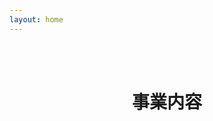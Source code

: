 ```yaml
---
layout: home
---
```

<script setup>
import { ref } from 'vue'
import data from './service/index'
const serviceData = ref(data)
</script>
<br/>

<ClientOnly>
  <Breadcrumb />
  <br/>
  <center>

  # 事業内容
  </center>
  <ServiceInfo :data="serviceData">
  </ServiceInfo>
</ClientOnly>

